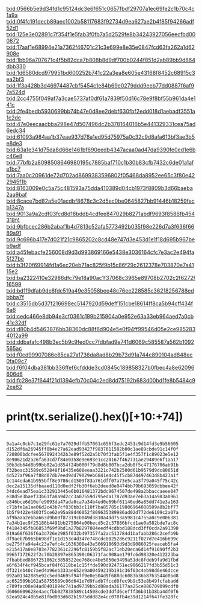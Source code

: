 [txid:0566b5e9d34fd1c95124dc3e6f651c0657fbdf29707a1ec69fe2c1b70c4c1a9a](https://btc1.trezor.io/tx/0566b5e9d34fd1c95124dc3e6f651c0657fbdf29707a1ec69fe2c1b70c4c1a9a)
[txid:0f4fc191decb89aec1002b58117683f92734d9ea627ae2b4f85f94266adf52d1](https://btc1.trezor.io/tx/0f4fc191decb89aec1002b58117683f92734d9ea627ae2b4f85f94266adf52d1)
[txid:125e3e02891c7f354f1e5fab3f0fb7a5d2529fe8b34243927056eecfbd000872](https://btc1.trezor.io/tx/125e3e02891c7f354f1e5fab3f0fb7a5d2529fe8b34243927056eecfbd000872)
[txid:17aaf1e68994e21a7362f46701c21c3e699e8e35e0847fcd63fa262a1d62908e](https://btc1.trezor.io/tx/17aaf1e68994e21a7362f46701c21c3e699e8e35e0847fcd63fa262a1d62908e)
[txid:1bb96a707671c4f5b82dca7b808b8d9df700b0244f851d2ab89bb9d864dbb330](https://btc1.trezor.io/tx/1bb96a707671c4f5b82dca7b808b8d9df700b0244f851d2ab89bb9d864dbb330)
[txid:1d6580dcd979951bd600252b741c22a3ea8e605e43168f8452c68915c3ea2bf3](https://btc1.trezor.io/tx/1d6580dcd979951bd600252b741c22a3ea8e605e43168f8452c68915c3ea2bf3)
[txid:1f3a428b3d46974487cbf5454c1e84b69e0279ddd9eeb77dd0887f6af97a524d](https://btc1.trezor.io/tx/1f3a428b3d46974487cbf5454c1e84b69e0279ddd9eeb77dd0887f6af97a524d)
[txid:2cc4755f049af7a3cae5737af0df61a7839f50d16c78e9f8bf55b961da4e141c](https://btc1.trezor.io/tx/2cc4755f049af7a3cae5737af0df61a7839f50d16c78e9f8bf55b961da4e141c)
[txid:2fe4bedb5930699bb74b47e0d8ee2debf630fbf2edd018d1aebadf3551a1c2de](https://btc1.trezor.io/tx/2fe4bedb5930699bb74b47e0d8ee2debf630fbf2edd018d1aebadf3551a1c2de)
[txid:47e0eecaacbba298e47d507496dc2b378164016b5e441329331cea75ad6edc34](https://btc1.trezor.io/tx/47e0eecaacbba298e47d507496dc2b378164016b5e441329331cea75ad6edc34)
[txid:61093a984aa1b37eae937d78a1ed95d75975a0c32c9d8afa613bf3ae3b5e8de3](https://btc1.trezor.io/tx/61093a984aa1b37eae937d78a1ed95d75975a0c32c9d8afa613bf3ae3b5e8de3)
[txid:63a1e341d75da8d66e1461bf690eedb4347acaa0ad47da9390fe0ed1e6bc46e8](https://btc1.trezor.io/tx/63a1e341d75da8d66e1461bf690eedb4347acaa0ad47da9390fe0ed1e6bc46e8)
[txid:77bfb2a8098508646980195c7885baf710c1b30b83cfb7432c6de01a1afe1bc7](https://btc1.trezor.io/tx/77bfb2a8098508646980195c7885baf710c1b30b83cfb7432c6de01a1afe1bc7)
[txid:7aa0c20961de72d702ad8699383596802f05468da8952ee65c3f80e422945f1b](https://btc1.trezor.io/tx/7aa0c20961de72d702ad8699383596802f05468da8952ee65c3f80e422945f1b)
[txid:8163009e0c5a75c481593a75dda410389d04cb1973f8809b3d66baeba2aa9baf](https://btc1.trezor.io/tx/8163009e0c5a75c481593a75dda410389d04cb1973f8809b3d66baeba2aa9baf)
[txid:8cace7bd82a5e01acdbf8678c3c2d5ec0be0645827bb91446b18259fecb1347a](https://btc1.trezor.io/tx/8cace7bd82a5e01acdbf8678c3c2d5ec0be0645827bb91446b18259fecb1347a)
[txid:9013a9a2cdf03fcd8d18bddb4cdfee847029b8271abdf9693f8586fb454318f4](https://btc1.trezor.io/tx/9013a9a2cdf03fcd8d18bddb4cdfee847029b8271abdf9693f8586fb454318f4)
[txid:9bfbcec286b2abaf1b4d7813c52afa5773492b035f98e226d7a3f636f6689a91](https://btc1.trezor.io/tx/9bfbcec286b2abaf1b4d7813c52afa5773492b035f98e226d7a3f636f6689a91)
[txid:9c696b417e7d021f21c9865202c8cd48e747d3e453d1e1f18d695b967beb9adf](https://btc1.trezor.io/tx/9c696b417e7d021f21c9865202c8cd48e747d3e453d1e1f18d695b967beb9adf)
[txid:a45febacfe256008d9d3d993869166e5438e3036164cfc7e3ac2e494fa5f27be](https://btc1.trezor.io/tx/a45febacfe256008d9d3d993869166e5438e3036164cfc7e3ac2e494fa5f27be)
[txid:b3f20f69914fd1a6ec20eb71ac825f9b15c86f29c2612378e703870e7a4115e2](https://btc1.trezor.io/tx/b3f20f69914fd1a6ec20eb71ac825f9b15c86f29c2612378e703870e7a4115e2)
[txid:ba2322410e32986dfc79e18a90ac1f37068c3965e89708b2702c2f6272f16599](https://btc1.trezor.io/tx/ba2322410e32986dfc79e18a90ac1f37068c3965e89708b2702c2f6272f16599)
[txid:bd1f9dfab9de8fdc519a49e35058bee48c76ee228585c36218256788edbbba7f](https://btc1.trezor.io/tx/bd1f9dfab9de8fdc519a49e35058bee48c76ee228585c36218256788edbbba7f)
[txid:c3515db5d37f216698ec5147920d59deff151cbe18614ff8ca5b94cff434f6a6](https://btc1.trezor.io/tx/c3515db5d37f216698ec5147920d59deff151cbe18614ff8ca5b94cff434f6a6)
[txid:cedc466e8db94e3cf0361c199b215904a0e952e63a33eb964aed7a0cb41e32df](https://btc1.trezor.io/tx/cedc466e8db94e3cf0361c199b215904a0e952e63a33eb964aed7a0cb41e32df)
[txid:d80b4d5463876bb38360dc88f6d904e5e0f94ff99546d05e2ce9852834012a99](https://btc1.trezor.io/tx/d80b4d5463876bb38360dc88f6d904e5e0f94ff99546d05e2ce9852834012a99)
[txid:ddbafafc498b3ec5b9c9fed0cc7fdbfad9e741d6069c585587a562b1092565ac](https://btc1.trezor.io/tx/ddbafafc498b3ec5b9c9fed0cc7fdbfad9e741d6069c585587a562b1092565ac)
[txid:f0cd99907086e85ca27a1736da8ad8b29b73d91a744c890104ad848ec0fa09c7](https://btc1.trezor.io/tx/f0cd99907086e85ca27a1736da8ad8b29b73d91a744c890104ad848ec0fa09c7)
[txid:f6f04dba381bb336ffef6cfddde3cd0845c189858327b0fbec4a8e62096606d6](https://btc1.trezor.io/tx/f6f04dba381bb336ffef6cfddde3cd0845c189858327b0fbec4a8e62096606d6)
[txid:fc28e37f644f21d1394efb70c04c2ed8dd75192b683d00bd1fe8b5484c92ea62](https://btc1.trezor.io/tx/fc28e37f644f21d1394efb70c04c2ed8dd75192b683d00bd1fe8b5484c92ea62)

---

# print(tx.serialize().hex()[+10:+74])

---
<pre class="wp-block-code"><code>
9a1a4c0cb7c1e29fc61e7a7029dffb57061c656f3edc2451c9d14fd3e9b56605
d152df6a26945ff8b4e27a62ead93427f9837611582b00c1ae89cbde91c14f0f
720800bdcfee5670924342b3e89f52d2a5b70f3fab5f1e4f357f1c89023e5e12
8e90621d2a26fa63cd7f84e0358e9e693e1cc20167f462731ae29489e6f1aa17
30b3db64d8b99bb82a1d854f24b000f79d8d8b807bca2db8f5c47176706ab91b
f32beac31589c652848f16435e608eeaa3221c742b2500d61b9579d9dc80651d
4d527af96a7f88d07db7eed9dd79029eb6841e4c45f5cb874497463d8b423a1f
1c144eda61b955bff8e9786cd1509f83a761dff07a73e5caa3f79a045f75c42c
dec2a15135dfbaaed118d0edf2fb30f6eb2deed8e0474bb79b693059dbbee42f
34dc6ead75ea1c332913445e6b016481372bdc9674507de498a2bbaccaeee047
e38d5e3baef33b61fa8a9d2cc3a07559d795eda1787d93ae7eb3a14a983a0961
e846bce6d10efe9093da47ada0ca7a34b4ed0e69bf61146ed6a85dd741e3a163
c71bfe1a1ae06d2c43b7cf830bb3c110f7ba85785c19806964088509a8b2bf77
1b5f9422e4803f5ce62e95a88d46052f809635389986ad02d772de6109c2a07a
af9baaa2ebba663d9b80f87319cb049d3810a4dd753a5981c4755a0c9e006381
7a34b1ec9f25186b4491bb275864e00becd5c2c37886bfcd1ae0a582bde7ac8c
f4184345fb86853f69f9bd1a27b8297084eedf4cdbbd188dcd3ff0cda2a91390
919a68f636f6a3d726e2985f032b497357fa2ac513784d1bafabb286c2cefb9b
df9aeb7b965b698df1e1d153e4d347e748cdc8025286c9211f027d7e416b699c
be275ffa94e4c23a7efc4c1636308e43e566918693d9d3d9086025feaceb5fa4
e215417a0e8703e7782361c2296fc8159b5f82ac71eb20eca6d14f91690ff2b3
9965f172622f2c70b20897e865398c06371fac908ae179fc6d98320e412223ba
7fbabbed8867251862c3858522ee768ce4be5850e3499a51dc8fdeb9fa9d1fbd
a6f634f4cf945bcaf84f6118be1c15ffde590d924751ec9866217fd3b55d51c3
df321eb40c7aed4a96eb333ae652e9a00459219b191c36f03c4eb98d6e46dcce
992a01342885e92c5ed04695f94ff9e0e504d9f688dc6083b36b8763544d0bd8
ac652509b162a58755589c06d641e7d9fadb7fccd0fec9b9c53e8b49fcfabadd
c709fac08e84ad0401894c741ad9739bb2d88ada36177aa25ce886709099cdf0
d6066609628e4aecfbb027838589c14508cde3ddfd6cefff36b31b38ba4df0f6
62ea924c48b5e81fbd003d682b1975ddd82e4cc070fb4e39d1214f647fe328fc
</code></pre>
